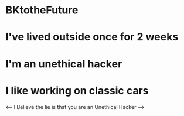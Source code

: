 # BKtotheFuture

# I've lived outside once for 2 weeks
# I'm an unethical hacker
# I like working on classic cars


<-- I Believe the lie is that you are an Unethical Hacker -->
